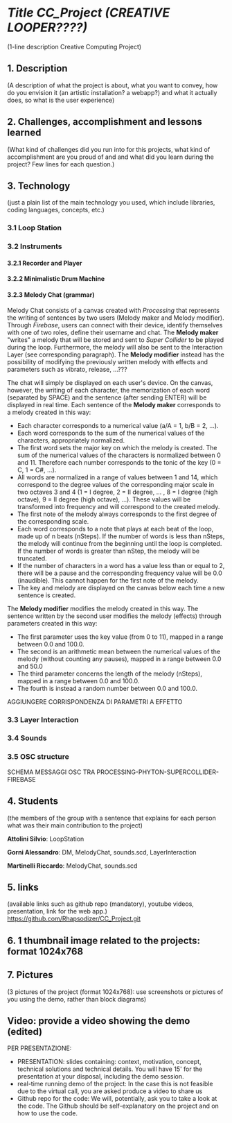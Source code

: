 # *Title CC_Project (CREATIVE LOOPER????)*
(1-line description Creative Computing Project)

## 1. Description
(A description of what the project is about, what you want to convey, how do you envision it (an artistic installation? a webapp?) and what it actually does, so what is the user experience)

## 2. Challenges, accomplishment and lessons learned
(What kind of challenges did you run into for this projects, what kind of accomplishment are you proud of and and what did you learn during the project? Few lines for each question.)

## 3. Technology
(just a plain list of the main technology you used, which include libraries, coding languages, concepts, etc.)

### 3.1 Loop Station
### 3.2 Instruments
#### 3.2.1 Recorder and Player
#### 3.2.2 Minimalistic Drum Machine
#### 3.2.3 Melody Chat (grammar)
Melody Chat consists of a canvas created with *Processing* that represents the writing of sentences by two users (Melody maker and Melody modifier). Through *Firebase*, users can connect with their device, identify themselves with one of two roles, define their username and chat. The **Melody maker** "writes" a melody that will be stored and sent to *Super Collider* to be played during the loop. Furthermore, the melody will also be sent to the Interaction Layer (see corresponding paragraph). The **Melody modifier** instead has the possibility of modifying the previously written melody with effects and parameters such as vibrato, release, ...???

The chat will simply be displayed on each user's device. On the canvas, however, the writing of each character, the memorization of each word (separated by SPACE) and the sentence (after sending ENTER) will be displayed in real time. Each sentence of the **Melody maker** corresponds to a melody created in this way:
- Each character corresponds to a numerical value (a/A = 1, b/B = 2, ...).
- Each word corresponds to the sum of the numerical values of the characters, appropriately normalized.
- The first word sets the major key on which the melody is created. The sum of the numerical values of the characters is normalized between 0 and 11. Therefore each number corresponds to the tonic of the key (0 = C, 1 = C#, ...).
- All words are normalized in a range of values between 1 and 14, which correspond to the degree values of the corresponding major scale in two octaves 3 and 4 (1 = I degree, 2 = II degree, ... , 8 = I degree (high octave), 9 = II degree (high octave), ...). These values will be transformed into frequency and will correspond to the created melody.
- The first note of the melody always corresponds to the first degree of the corresponding scale.
- Each word corresponds to a note that plays at each beat of the loop, made up of n beats (nSteps). If the number of words is less than nSteps, the melody will continue from the beginning until the loop is completed. If the number of words is greater than nStep, the melody will be truncated.
- If the number of characters in a word has a value less than or equal to 2, there will be a pause and the corresponding frequency value will be 0.0 (inaudible). This cannot happen for the first note of the melody.
- The key and melody are displayed on the canvas below each time a new sentence is created.

The **Melody modifier** modifies the melody created in this way. The sentence written by the second user modifies the melody (effects) through parameters created in this way:
- The first parameter uses the key value (from 0 to 11), mapped in a range between 0.0 and 100.0.
- The second is an arithmetic mean between the numerical values of the melody (without counting any pauses), mapped in a range between 0.0 and 50.0
- The third parameter concerns the length of the melody (nSteps), mapped in a range between 0.0 and 100.0.
- The fourth is instead a random number between 0.0 and 100.0.

AGGIUNGERE CORRISPONDENZA DI PARAMETRI A EFFETTO




### 3.3 Layer Interaction

### 3.4 Sounds
### 3.5 OSC structure
SCHEMA MESSAGGI OSC TRA PROCESSING-PHYTON-SUPERCOLLIDER-FIREBASE

## 4. Students
(the members of the group with a sentence that explains for each person what was their main contribution to the project)

**Attolini Silvio**: LoopStation

**Gorni Alessandro**: DM, MelodyChat, sounds.scd, LayerInteraction

**Martinelli Riccardo**: MelodyChat, sounds.scd

## 5. links
(available links such as github repo (mandatory), youtube videos, presentation, link for the web app.)
https://github.com/Rhapsodizer/CC_Project.git

## 6. 1 thumbnail image related to the projects: format 1024x768

## 7. Pictures
(3 pictures of the project (format 1024x768): use screenshots or pictures of you using the demo, rather than block diagrams)

## Video: provide a video showing the demo (edited)

PER PRESENTAZIONE:
- PRESENTATION: slides containing: context, motivation, concept, technical solutions and technical details. You will have 15' for the presentation at your disposal, including the demo session.
- real-time running demo of the project:  In the case this is not feasible due to the virtual call, you are asked produce a video to share us
- Github repo for the code: We will, potentially, ask you to take a look at the code. The Github should be self-explanatory on the project and on how to use the code.





